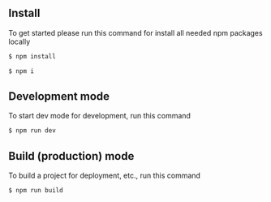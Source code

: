 ## Install

To get started please run this command for install all needed npm packages locally
```sh
$ npm install
```
```sh
$ npm i
```

## Development mode

To start dev mode for development, run this command

```sh
$ npm run dev
```

## Build (production) mode

To build a project for deployment, etc., run this command

```sh
$ npm run build
```
